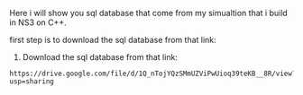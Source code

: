 Here i will show you sql database that come from my simualtion that i build in NS3 on C++.

first step is to download the sql database from that link:
1.  Download the sql database from that link:
   ```
   https://drive.google.com/file/d/1Q_nTojYQzSMmUZViPwUioq39teKB__8R/view?usp=sharing

   ```
